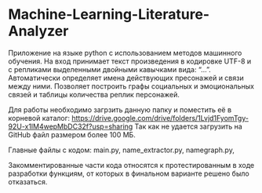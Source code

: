 # Machine-Learning-Literature-Analyzer

Приложение на языке python с использованием методов машинного обучения.
На вход принимает текст произведения в кодировке UTF-8 и с репликами выделенными двойными кавычками вида: “...”.
Автоматически определяет имена действующих пресонажей и связи между ними.
Позволяет построить графы социальных и эмоциональных связей и таблицы количества реплик персонажей.

Для работы необходимо загрзить данную папку и поместить её в корневой каталог: https://drive.google.com/drive/folders/1Lvjd1FyomTgy-92U-x1lM4wepMbDC32f?usp=sharing
Так как не удается загрузить на GitHub файл размером более 100 МБ.

Главные файлы с кодом:
main.py,
name_extractor.py,
namegraph.py,

Закомментированные части кода относятся к протестированным в ходе разработки функциям, от которых в финальном варианте решено было отказаться.
